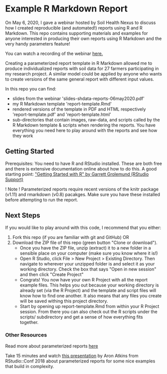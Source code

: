 # Example R Markdown Report

On May 6, 2020, I gave a webinar hosted by Soil Health Nexus to discuss how I created reproducible (and automated!) reports using R and R Markdown. This repo contains supporting materials and examples for anyone interested in producing their own reports using R Markdown and the very handy parameters feature!

You can watch a recording of the webinar [here.](https://soilhealthnexus.org/sharing-soil-health-data-with-reproducible-reports/)

Creating a parameterized report template in R Markdown allowed me to produce individualized reports with soil data for 27 farmers participating in my research project.  A similar model could be applied by anyone who wants to create versions of the same general report with different input values.

 In this repo you can find: 

 - slides from the webinar 'slides-shdata-reports-06may2020.pdf'
 - my R Markdown template  'report-template.Rmd'
 - rendered versions of the template in PDF and HTML respectively 'report-template.pdf' and 'report-template.html'
 - sub-directories that contain images, raw-data, and scripts called by the R Markdown template & scripts when rendering the reports.  You have everything you need here to play around with the reports and see how they work

 ## Getting Started 

 Prerequisites:  You need to have R and RStudio installed.  These are both free and there is extensive documentation online about how to do this.  A good starting point:  ["Getting Started with R" by Garrett Grolemund (RStudio Support)](https://support.rstudio.com/hc/en-us/articles/201141096-Getting-Started-with-R)  

 ! Note !  Parameterized reports require recent versions of the knitr package (v1.11) and rmarkdown (v0.8) pacakges.  Make sure you have these installed before attempting to run the report.

## Next Steps

If you would like to play around with this code, I recommend that you either: 

1. Fork this repo (if you are familiar with git and GitHub) OR 
2. Download the ZIP file of this repo (green button "Clone or download").  
    - Once you have the ZIP file, unzip (extract) it to a new folder in a sensible place on your computer (make sure you know where it is!)
    - Open R Studio, click File > New Project > Existing Directory.  Then navigate to wherever your unzipped  folder is and select it as your working directory.  Check the box that says "Open in new session" and then click "Create Project" 
    - Congrats!  You now have your own R Project with all the report example files.  This helps you out because your working directory is already set (via the R Project) and the template and script files will know how to find one another.  It also means that any files you create will be saved withing this project directory.   
    - Start by opening up report-template.Rmd from within your R Project session.  From there you can also check out the R scripts under the scripts/ subdirectory and get a sense of how everything fits together.

### Other Resources 

Read more about parameterized reports [here](https://rmarkdown.rstudio.com/developer_parameterized_reports.html%23parameter_types%2F )   

Take 15 minutes and watch [this presentation](https://rstudio.com/resources/rstudioconf-2018/parameterized-r-markdown-reports-with-rstudio-connect/) by Aron Atkins from RStudio::Conf 2018 about parameterized reports for some nice examples that build in complexity.  





